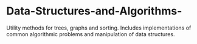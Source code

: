 # Data-Structures-and-Algorithms- 
Utility methods for trees, graphs and sorting. Includes implementations of common algorithmic problems and manipulation of data structures.
